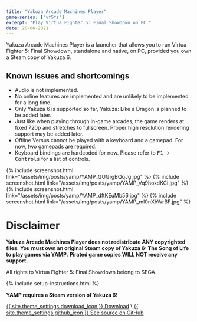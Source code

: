 ```yaml
---
title: "Yakuza Arcade Machines Player"
game-series: ["vf5fs"]
excerpt: "Play Virtua Fighter 5: Final Showdown on PC."
date: 20-06-2021
---
```


Yakuza Arcade Machines Player is a launcher that allows you to run Virtua Fighter 5: Final Showdown,
standalone and native, on PC, provided you own a Steam copy of Yakuza 6.

## Known issues and shortcomings

* Audio is not implemented.
* No online features are implemented and are unlikely to be implemented for a long time.
* Only Yakuza 6 is supported so far, Yakuza: Like a Dragon is planned to be added later.
* Just like when playing through in-game arcades, the game renders at fixed 720p and stretches to fullscreen. Proper high resolution rendering support may be added later.
* Offline Versus cannot be played with a keyboard and a gamepad. For now, two gamepads are required.
* Keyboard bindings are hardcoded for now. Please refer to <kbd>F1</kbd> -> <kbd><samp>Controls</samp></kbd> for a list of controls.

<div class="media-container small">
{% include screenshot.html link="/assets/img/posts/yamp/YAMP_GUGrgBQqJg.jpg" %}
{% include screenshot.html link="/assets/img/posts/yamp/YAMP_Vq9hoxdKCi.jpg" %}
{% include screenshot.html link="/assets/img/posts/yamp/YAMP_dftKEuMb56.jpg" %}
{% include screenshot.html link="/assets/img/posts/yamp/YAMP_ml0nXhWrBF.jpg" %}
</div>

# Disclaimer

**Yakuza Arcade Machines Player does not redistribute ANY copyrighted files.**
**You must own an original Steam copy of Yakuza 6: The Song of Life to play games via YAMP.**
**Pirated game copies WILL NOT receive any support.**

All rights to Virtua Fighter 5: Final Showdown belong to SEGA.

{% include setup-instructions.html %}

**YAMP requires a Steam version of Yakuza 6!**

<a href="https://github.com/CookiePLMonster/YAMP/releases/latest/download/YAMP.zip" class="button" role="button">{{ site.theme_settings.download_icon }} Download</a> \\
<a href="https://github.com/CookiePLMonster/YAMP" class="button github" role="button" target="_blank">{{ site.theme_settings.github_icon }} See source on GitHub</a>